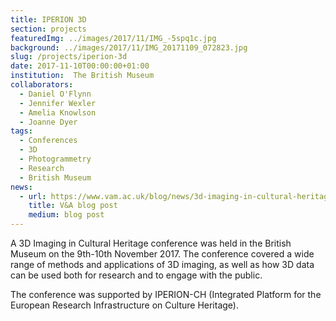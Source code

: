 ```yaml
---
title: IPERION 3D 
section: projects
featuredImg: ../images/2017/11/IMG_-5spq1c.jpg
background: ../images/2017/11/IMG_20171109_072823.jpg
slug: /projects/iperion-3d
date: 2017-11-10T00:00:00+01:00
institution:  The British Museum
collaborators:
  - Daniel O'Flynn
  - Jennifer Wexler 
  - Amelia Knowlson
  - Joanne Dyer
tags:
  - Conferences
  - 3D 
  - Photogrammetry
  - Research
  - British Museum 
news: 
  - url: https://www.vam.ac.uk/blog/news/3d-imaging-in-cultural-heritage
    title: V&A blog post
    medium: blog post
---
```


A 3D Imaging in Cultural Heritage conference was held in the British Museum on the 9th-10th November 2017. 
The conference covered a wide range of methods and applications of 3D imaging, as well as how 3D data can be used both 
for research and to engage with the public. 

The conference was supported by IPERION-CH (Integrated Platform for the European Research Infrastructure on Culture Heritage).